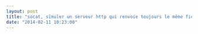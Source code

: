 ```yaml
---
layout: post
title: "socat, simuler un serveur http qui renvoie toujours le même fichier"
date: "2014-02-11 10:23:00"
---
```

<script src="http://pastebin.com/embed_js.php?i=Ds1TKCJ5"></script>

<div style="height: 0; overflow: hidden;">socat tcp listen reuseaddr fork example file serve</div>

